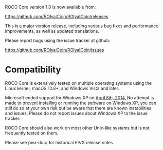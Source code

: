 ROCO Core version 1.0 is now available from:

  <https://github.com/ROIyalCoin/ROIyalCoin/releases>

This is a major version release, including various bug fixes and
performance improvements, as well as updated translations.

Please report bugs using the issue tracker at github:

  <https://github.com/ROIyalCoin/ROIyalCoin/issues>

Compatibility
==============

ROCO Core is extensively tested on multiple operating systems using
the Linux kernel, macOS 10.8+, and Windows Vista and later.

Microsoft ended support for Windows XP on [April 8th, 2014](https://www.microsoft.com/en-us/WindowsForBusiness/end-of-xp-support),
No attempt is made to prevent installing or running the software on Windows XP, you
can still do so at your own risk but be aware that there are known instabilities and issues.
Please do not report issues about Windows XP to the issue tracker.

ROCO Core should also work on most other Unix-like systems but is not
frequently tested on them.


Please see pivx-doc/ for historical PIVX release notes
